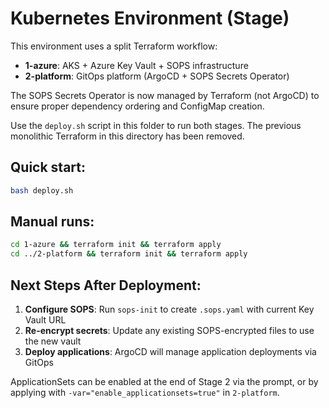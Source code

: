 # Kubernetes Environment (Stage)

This environment uses a split Terraform workflow:

- **1-azure**: AKS + Azure Key Vault + SOPS infrastructure
- **2-platform**: GitOps platform (ArgoCD + SOPS Secrets Operator)

The SOPS Secrets Operator is now managed by Terraform (not ArgoCD) to ensure proper dependency ordering and ConfigMap creation.

Use the `deploy.sh` script in this folder to run both stages. The previous monolithic Terraform in this directory has been removed.

## Quick start:

```bash
bash deploy.sh
```

## Manual runs:

```bash
cd 1-azure && terraform init && terraform apply
cd ../2-platform && terraform init && terraform apply
```

## Next Steps After Deployment:

1. **Configure SOPS**: Run `sops-init` to create `.sops.yaml` with current Key Vault URL
2. **Re-encrypt secrets**: Update any existing SOPS-encrypted files to use the new vault
3. **Deploy applications**: ArgoCD will manage application deployments via GitOps

ApplicationSets can be enabled at the end of Stage 2 via the prompt, or by applying with `-var="enable_applicationsets=true"` in `2-platform`.
